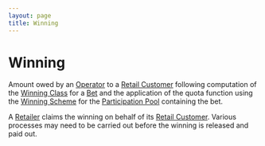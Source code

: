 ```yaml
---
layout: page
title: Winning
---
```


# Winning

Amount owed by an [Operator](operator) to a [Retail Customer](retail-customer) following computation of the [Winning Class](winning-class) for a [Bet](bet) and the application of the quota function using the [Winning Scheme](winning-scheme) for the [Participation Pool](paticipation-pool) containing the bet.

A [Retailer](retailer) claims the winning on behalf of its [Retail Customer](retail-customer). Various processes may need to be carried out before the winning is released and paid out.
